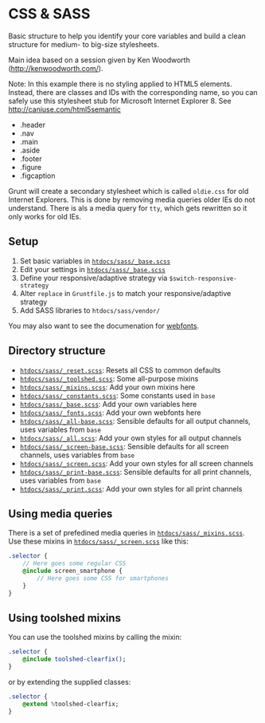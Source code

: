 CSS & SASS
==========

Basic structure to help you identify your core variables and build a clean structure for medium- to big-size stylesheets.

Main idea based on a session given by Ken Woodworth (http://kenwoodworth.com/).

Note: In this example there is no styling applied to HTML5 elements. Instead, there are classes and IDs with the corresponding name, so you can safely use this stylesheet stub for Microsoft Internet Explorer 8. See http://caniuse.com/html5semantic

* .header
* .nav
* .main
* .aside
* .footer
* .figure
* .figcaption

Grunt will create a secondary stylesheet which is called `oldie.css` for old Internet Explorers. This is done by removing media queries older IEs do not understand. There is als a media query for `tty`, which gets rewritten so it only works for old IEs.

Setup
-----

1. Set basic variables in [`htdocs/sass/_base.scss`](../../htdocs/sass/_reset.scss)
2. Edit your settings in [`htdocs/sass/_base.scss`](../../htdocs/sass/_reset.scss)
3. Define your responsive/adaptive strategy via `$switch-responsive-strategy`
4. Alter `replace` in `Gruntfile.js` to match your responsive/adaptive strategy
5. Add SASS libraries to `htdocs/sass/vendor/`

You may also want to see the documenation for [webfonts](webfonts.md).

Directory structure
-------------------

* [`htdocs/sass/_reset.scss`](../../htdocs/sass/_reset.scss): Resets all CSS to common defaults
* [`htdocs/sass/_toolshed.scss`](../../htdocs/sass/_toolshed.scss): Some all-purpose mixins
* [`htdocs/sass/_mixins.scss`](../../htdocs/sass/_mixins.scss): Add your own mixins here
* [`htdocs/sass/_constants.scss`](../../htdocs/sass/_constants.scss): Some constants used in `base`
* [`htdocs/sass/_base.scss`](../../htdocs/sass/_base.scss): Add your own variables here
* [`htdocs/sass/_fonts.scss`](../../htdocs/sass/_fonts.scss): Add your own webfonts here
* [`htdocs/sass/_all-base.scss`](../../htdocs/sass/_all-base.scss): Sensible defaults for all output channels, uses variables from `base`
* [`htdocs/sass/_all.scss`](../../htdocs/sass/_all.scss): Add your own styles for all output channels
* [`htdocs/sass/_screen-base.scss`](../../htdocs/sass/_screen-base.scss): Sensible defaults for all screen channels, uses variables from `base`
* [`htdocs/sass/_screen.scss`](../../htdocs/sass/_screen.scss): Add your own styles for all screen channels
* [`htdocs/sass/_print-base.scss`](../../htdocs/sass/_print-base.scss): Sensible defaults for all print channels, uses variables from `base`
* [`htdocs/sass/_print.scss`](../../htdocs/sass/_print.scss): Add your own styles for all print channels

Using media queries
-------------------

There is a set of prefedined media queries in [`htdocs/sass/_mixins.scss`](../../htdocs/sass/_mixins.scss). Use these mixins in [`htdocs/sass/_screen.scss`](../../htdocs/sass/_screen.scss) like this:

```sass
.selector {
	// Here goes some regular CSS
	@include screen_smartphone {
		// Here goes some CSS for smartphones
	}
}
```

Using toolshed mixins
---------------------

You can use the toolshed mixins by calling the mixin:

```sass
.selector {
	@include toolshed-clearfix();
}
```

or by extending the supplied classes:

```sass
.selector {
	@extend %toolshed-clearfix;
}
```
